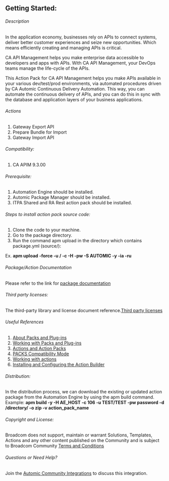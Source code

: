 ## Getting Started:


###### Description

In the application economy, businesses rely on APIs to connect systems, deliver better customer experiences and seize new opportunities. Which means efficiently creating and managing APIs is critical.

CA API Management helps you make enterprise data accessible to developers and apps with APIs. With CA API Management, your DevOps teams manage the life-cycle of the APIs.

This Action Pack for CA API Management helps you make APIs available in your various dev/test/prod environments, via automated procedures driven by CA Automic Continuous Delivery Automation. This way, you can automate the continuous delivery of APIs, and you can do this in sync with the database and application layers of your business applications. 
		
###### Actions

1. Gateway Export API
2. Prepare Bundle for Import
3. Gateway Import API
		
###### Compatibility:

1. CA APIM 9.3.00

###### Prerequisite:

1. Automation Engine should be installed.
2. Automic Package Manager should be installed.
3. ITPA Shared and RA Rest action pack should be installed.

###### Steps to install action pack source code:

1. Clone the code to your machine.
2. Go to the package directory.
3. Run the command apm upload in the directory which contains package.yml (source/):

Ex. **apm upload -force -u <Name>/<Department> -c <Client-id> -H <Host> -pw <Password> -S AUTOMIC -y -ia -ru**


###### Package/Action Documentation

Please refer to the link for [package documentation](source/ae/DOCUMENTATION/PCK.AUTOMIC_CA_APIM.PUB.DOC.xml)

###### Third party licenses:

The third-party library and license document reference.[Third party licenses](source/ae/DOCUMENTATION/PCK.AUTOMIC_CA_APIM.PUB.LICENSES.xml)

###### Useful References

1. [About Packs and Plug-ins](https://docs.automic.com/documentation/webhelp/english/AA/12.3/DOCU/12.3/Automic%20Automation%20Guides/help.htm#PluginManager/PM_AboutPacksandPlugins.htm?Highlight=Action%20packs)
2. [Working with Packs and Plug-ins](https://docs.automic.com/documentation/webhelp/english/AA/12.3/DOCU/12.3/Automic%20Automation%20Guides/help.htm#PluginManager/PM_WorkingWith.htm#link10)
3. [Actions and Action Packs](https://docs.automic.com/documentation/webhelp/english/AA/12.3/DOCU/12.3/Automic%20Automation%20Guides/help.htm#_Common/ReleaseHighlights/RH_Plugin_PackageManager.htm?Highlight=Action%20packs)
4. [PACKS Compatibility Mode](https://docs.automic.com/documentation/webhelp/english/AA/12.3/DOCU/12.3/Automic%20Automation%20Guides/help.htm#AWA/Variables/UC_CLIENT_SETTINGS/UC_CLIENT_PACKS_COMPATIBILITY_MODE.htm?Highlight=Action%20packs)
5. [Working with actions](https://docs.automic.com/documentation/webhelp/english/AA/12.3/DOCU/12.3/Automic%20Automation%20Guides/help.htm#ActionBuilder/AB_WorkingWith.htm#link4)
6. [Installing and Configuring the Action Builder](https://docs.automic.com/documentation/webhelp/english/AA/12.3/DOCU/12.3/Automic%20Automation%20Guides/help.htm#ActionBuilder/install_configure_plugins_AB.htm?Highlight=Action%20packs)

###### Distribution: 

In the distribution process, we can download the existing or updated action package from the Automation Engine by using the apm build command.
Example: **apm build -y -H AE_HOST -c 106 -u TEST/TEST -pw password -d /directory/ -o zip -v action_pack_name**
			
			
###### Copyright and License: 

Broadcom does not support, maintain or warrant Solutions, Templates, Actions and any other content published on the Community and is subject to Broadcom Community [Terms and Conditions](https://community.broadcom.com/termsandconditions)

###### Questions or Need Help? 

Join the [Automic Community Integrations](https://community.broadcom.com/communities/community-home?CommunityKey=83e49dd4-b93e-464a-a343-2bb1e51c13ec) to discuss this integration.
